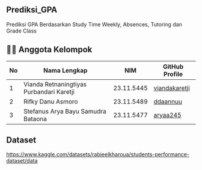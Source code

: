 ## Prediksi_GPA
Prediksi GPA Berdasarkan Study Time Weekly, Absences, Tutoring dan Grade Class

## 👨‍💻 Anggota Kelompok

| No | Nama Lengkap                                                 | NIM         | GitHub Profile                                   |
|----|---------------------------------------------------------------|-------------|--------------------------------------------------|
| 1  | Vianda Retnaningtiyas Purbandari Karetji                     | 23.11.5445  | [viandakaretji](https://github.com/viandakaretji)|
| 2  | Rifky Danu Asmoro                                            | 23.11.5489  | [ddaannuu](https://github.com/ddaannuu)          |
| 3  | Stefanus Arya Bayu Samudra Bataona                           | 23.11.5477  | [aryaa245](https://github.com/aryaa245)          |

## Dataset 
https://www.kaggle.com/datasets/rabieelkharoua/students-performance-dataset/data
